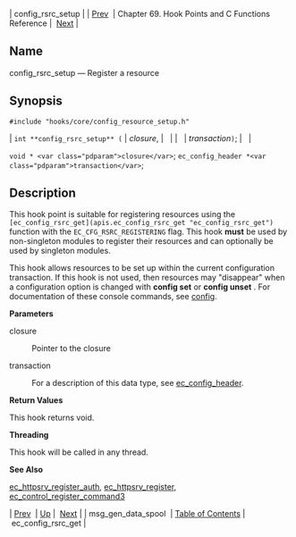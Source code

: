 | config_rsrc_setup |
| [Prev](hooks.msg_gen_data_spool)  | Chapter 69. Hook Points and C Functions Reference |  [Next](apis.ec_config_rsrc_get) |

<a name="hooks.config_rsrc_setup"></a>
## Name

config_rsrc_setup — Register a resource

## Synopsis

`#include "hooks/core/config_resource_setup.h"`

| `int **config_rsrc_setup** (` | <var class="pdparam">closure</var>, |   |
|   | <var class="pdparam">transaction</var>`)`; |   |

`void * <var class="pdparam">closure</var>`;
`ec_config_header *<var class="pdparam">transaction</var>`;<a name="idp7213264"></a>
## Description

This hook point is suitable for registering resources using the `[ec_config_rsrc_get](apis.ec_config_rsrc_get "ec_config_rsrc_get")` function with the `EC_CFG_RSRC_REGISTERING` flag. This hook **must** be used by non-singleton modules to register their resources and can optionally be used by singleton modules.

This hook allows resources to be set up within the current configuration transaction. If this hook is not used, then resources may "disappear" when a configuration option is changed with **config set**     or **config unset** . For documentation of these console commands, see [config](console_commands.config "config").

**Parameters**

<dl class="variablelist">

<dt>closure</dt>

<dd>

Pointer to the closure

</dd>

<dt>transaction</dt>

<dd>

For a description of this data type, see [ec_config_header](https://support.messagesystems.com/docs/web-c-api/structs.ec_config_header).

</dd>

</dl>

**Return Values**

This hook returns void.

**Threading**

This hook will be called in any thread.

**See Also**

[ec_httpsrv_register_auth](apis.ec_httpsrv_register_auth "ec_httpsrv_register_auth"), [ec_httpsrv_register](https://support.messagesystems.com/docs/web-c-api/apis.ec_httpsrv_register), [ec_control_register_command3](https://support.messagesystems.com/docs/web-c-api/apis.ec_control_register_command3)

| [Prev](hooks.msg_gen_data_spool)  | [Up](hooks) |  [Next](apis.ec_config_rsrc_get) |
| msg_gen_data_spool  | [Table of Contents](index) |  ec_config_rsrc_get |

